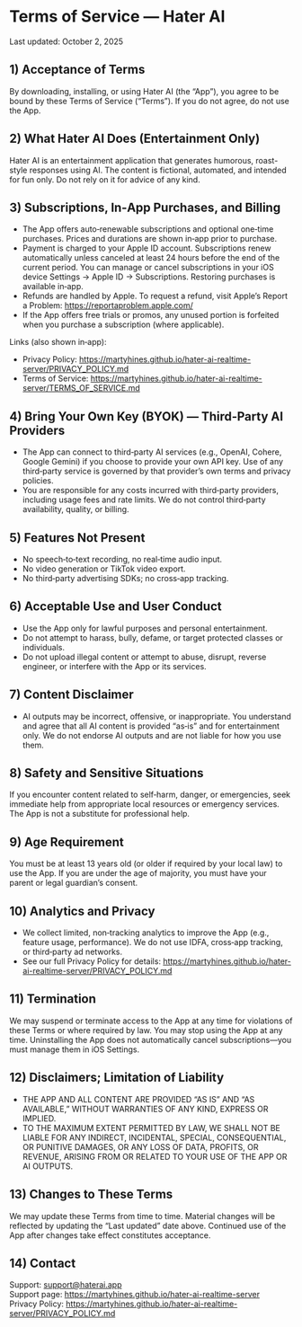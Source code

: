 # Terms of Service — Hater AI

Last updated: October 2, 2025

## 1) Acceptance of Terms
By downloading, installing, or using Hater AI (the “App”), you agree to be bound by these Terms of Service (“Terms”). If you do not agree, do not use the App.

## 2) What Hater AI Does (Entertainment Only)
Hater AI is an entertainment application that generates humorous, roast-style responses using AI. The content is fictional, automated, and intended for fun only. Do not rely on it for advice of any kind.

## 3) Subscriptions, In‑App Purchases, and Billing
- The App offers auto‑renewable subscriptions and optional one‑time purchases. Prices and durations are shown in‑app prior to purchase.
- Payment is charged to your Apple ID account. Subscriptions renew automatically unless canceled at least 24 hours before the end of the current period. You can manage or cancel subscriptions in your iOS device Settings → Apple ID → Subscriptions. Restoring purchases is available in‑app.
- Refunds are handled by Apple. To request a refund, visit Apple’s Report a Problem: https://reportaproblem.apple.com/
- If the App offers free trials or promos, any unused portion is forfeited when you purchase a subscription (where applicable).

Links (also shown in‑app):
- Privacy Policy: https://martyhines.github.io/hater-ai-realtime-server/PRIVACY_POLICY.md
- Terms of Service: https://martyhines.github.io/hater-ai-realtime-server/TERMS_OF_SERVICE.md

## 4) Bring Your Own Key (BYOK) — Third‑Party AI Providers
- The App can connect to third‑party AI services (e.g., OpenAI, Cohere, Google Gemini) if you choose to provide your own API key. Use of any third‑party service is governed by that provider’s own terms and privacy policies.
- You are responsible for any costs incurred with third‑party providers, including usage fees and rate limits. We do not control third‑party availability, quality, or billing.

## 5) Features Not Present
- No speech‑to‑text recording, no real‑time audio input.
- No video generation or TikTok video export.
- No third‑party advertising SDKs; no cross‑app tracking.

## 6) Acceptable Use and User Conduct
- Use the App only for lawful purposes and personal entertainment.
- Do not attempt to harass, bully, defame, or target protected classes or individuals.
- Do not upload illegal content or attempt to abuse, disrupt, reverse engineer, or interfere with the App or its services.

## 7) Content Disclaimer
- AI outputs may be incorrect, offensive, or inappropriate. You understand and agree that all AI content is provided “as‑is” and for entertainment only. We do not endorse AI outputs and are not liable for how you use them.

## 8) Safety and Sensitive Situations
If you encounter content related to self‑harm, danger, or emergencies, seek immediate help from appropriate local resources or emergency services. The App is not a substitute for professional help.

## 9) Age Requirement
You must be at least 13 years old (or older if required by your local law) to use the App. If you are under the age of majority, you must have your parent or legal guardian’s consent.

## 10) Analytics and Privacy
- We collect limited, non‑tracking analytics to improve the App (e.g., feature usage, performance). We do not use IDFA, cross‑app tracking, or third‑party ad networks.
- See our full Privacy Policy for details: https://martyhines.github.io/hater-ai-realtime-server/PRIVACY_POLICY.md

## 11) Termination
We may suspend or terminate access to the App at any time for violations of these Terms or where required by law. You may stop using the App at any time. Uninstalling the App does not automatically cancel subscriptions—you must manage them in iOS Settings.

## 12) Disclaimers; Limitation of Liability
- THE APP AND ALL CONTENT ARE PROVIDED “AS IS” AND “AS AVAILABLE,” WITHOUT WARRANTIES OF ANY KIND, EXPRESS OR IMPLIED.
- TO THE MAXIMUM EXTENT PERMITTED BY LAW, WE SHALL NOT BE LIABLE FOR ANY INDIRECT, INCIDENTAL, SPECIAL, CONSEQUENTIAL, OR PUNITIVE DAMAGES, OR ANY LOSS OF DATA, PROFITS, OR REVENUE, ARISING FROM OR RELATED TO YOUR USE OF THE APP OR AI OUTPUTS.

## 13) Changes to These Terms
We may update these Terms from time to time. Material changes will be reflected by updating the “Last updated” date above. Continued use of the App after changes take effect constitutes acceptance.

## 14) Contact
Support: support@haterai.app  
Support page: https://martyhines.github.io/hater-ai-realtime-server  
Privacy Policy: https://martyhines.github.io/hater-ai-realtime-server/PRIVACY_POLICY.md